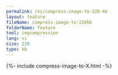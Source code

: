 ```yaml
---
permalink: /vi/compress-image-to-220-kb
layout: feature
fileName: compress-image-to-220kb
folderName: feature
tool: imgcompression
lang: vi
size: 220
type: kb
---
```


{%- include compress-image-to-X.html -%}
